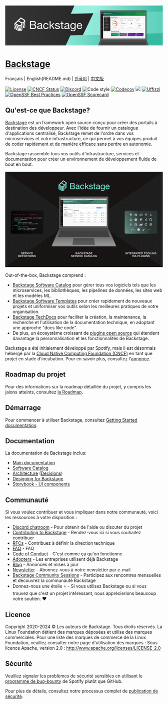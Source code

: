 [![headline](docs/assets/headline.png)](https://backstage.io/)

# [Backstage](https://backstage.io)

Français \| English(README.md) \| [한국어](README-ko_kr.md) \| [中文版](README-zh_Hans.md)

[![License](https://img.shields.io/badge/License-Apache%202.0-blue.svg)](https://opensource.org/licenses/Apache-2.0)
[![CNCF Status](https://img.shields.io/badge/cncf%20status-incubation-blue.svg)](https://www.cncf.io/projects)
[![Discord](https://img.shields.io/discord/687207715902193673?logo=discord&label=Discord&color=5865F2&logoColor=white)](https://discord.gg/backstage-687207715902193673)
![Code style](https://img.shields.io/badge/code_style-prettier-ff69b4.svg)
[![Codecov](https://img.shields.io/codecov/c/github/backstage/backstage)](https://codecov.io/gh/backstage/backstage)
[![](https://img.shields.io/github/v/release/backstage/backstage)](https://github.com/backstage/backstage/releases)
[![Uffizzi](https://img.shields.io/endpoint?url=https%3A%2F%2Fapp.uffizzi.com%2Fapi%2Fv1%2Fpublic%2Fshields%2Fgithub.com%2Fbackstage%2Fbackstage)](https://app.uffizzi.com/ephemeral-environments/backstage/backstage)
[![OpenSSF Best Practices](https://bestpractices.coreinfrastructure.org/projects/7678/badge)](https://bestpractices.coreinfrastructure.org/projects/7678)
[![OpenSSF Scorecard](https://api.securityscorecards.dev/projects/github.com/backstage/backstage/badge)](https://securityscorecards.dev/viewer/?uri=github.com/backstage/backstage)

## Qu'est-ce que Backstage?

[Backstage](https://backstage.io/) est un framework open source conçu pour créer des portails à destination des développeur. Avec l'idée de fournir un catalogue d'applications centralisé, Backstage remet de l'ordre dans vos microservices et votre infrastructure, ce qui permet à vos équipes produit de coder rapidement et de manière efficace sans perdre en autonomie.

Backstage rassemble tous vos outils d'infrastructure, services et documentation pour créer un environnement de développement fluide de bout en bout.

![software-catalog](docs/assets/header.png)

Out-of-the-box, Backstage comprend :

- [Backstage Software Catalog](https://backstage.io/docs/features/software-catalog/) pour gérer tous vos logiciels tels que les microservices, les bibliothèques, les pipelines de données, les sites web et les modèles ML.
- [Backstage Software Templates](https://backstage.io/docs/features/software-templates/) pour créer rapidement de nouveaux projets et uniformiser vos outils selon les meilleures pratiques de votre organisation.
- [Backstage TechDocs](https://backstage.io/docs/features/techdocs/) pour faciliter la création, la maintenance, la recherche et l'utilisation de la documentation technique, en adoptant une approche "docs like code".
- De plus, un écosystème croissant de [plugins open source](https://github.com/backstage/backstage/tree/master/plugins) qui étendent davantage la personnalisation et les fonctionnalités de Backstage.

Backstage a été initialement développé par Spotify, mais il est désormais hébergé par la [Cloud Native Computing Foundation (CNCF)](https://www.cncf.io) en tant que projet en stade d'incubation. Pour en savoir plus, consultez l'[annonce](https://backstage.io/blog/2022/03/16/backstage-turns-two#out-of-the-sandbox-and-into-incubation).

## Roadmap du projet

Pour des informations sur la roadmap détaillée du projet, y compris les jalons atteints, consultez [la Roadmap](https://backstage.io/docs/overview/roadmap).

## Démarrage

Pour commencer à utiliser Backstage, consultez [Getting Started documentation](https://backstage.io/docs/getting-started).

## Documentation

La documentation de Backstage inclus:

- [Main documentation](https://backstage.io/docs)
- [Software Catalog](https://backstage.io/docs/features/software-catalog/)
- [Architecture](https://backstage.io/docs/overview/architecture-overview) ([Decisions](https://backstage.io/docs/architecture-decisions/))
- [Designing for Backstage](https://backstage.io/docs/dls/design)
- [Storybook - UI components](https://backstage.io/storybook)

## Communauté

Si vous voulez contribuer et vous impliquer dans notre communauté, voici les ressources à votre disposition :

- [Discord chatroom](https://discord.gg/backstage-687207715902193673) - Pour obtenir de l'aide ou discuter du projet
- [Contributing to Backstage](https://github.com/backstage/backstage/blob/master/CONTRIBUTING.md) - Rendez-vous ici si vous souhaitez contribuer
- [RFCs](https://github.com/backstage/backstage/labels/rfc) - Contribuez à définir la direction technique
- [FAQ](https://backstage.io/docs/FAQ) - FAQ
- [Code of Conduct](CODE_OF_CONDUCT.md) - C'est comme ça qu'on fonctionne
- [Adopters](ADOPTERS.md) - Les entreprises utilisent déjà Backstage
- [Blog](https://backstage.io/blog/) - Annonces et mises à jour
- [Newsletter](https://spoti.fi/backstagenewsletter) - Abonnez-vous à notre newsletter par e-mail
- [Backstage Community Sessions](https://github.com/backstage/community) - Participez aux rencontres mensuelles et découvrez la communauté Backstage
- Donnez-nous une étoile ⭐️ - Si vous utilisez Backstage ou si vous trouvez que c'est un projet intéressant, nous apprécierions beaucoup votre soutien. ❤️

## Licence

Copyright 2020-2024 © Les auteurs de Backstage. Tous droits réservés. La Linux Foundation détient des marques déposées et utilise des marques commerciales. Pour une liste des marques de commerce de la Linux Foundation, veuillez consulter notre page d'utilisation des marques : 
Sous licence Apache, version 2.0 : http://www.apache.org/licenses/LICENSE-2.0

## Sécurité

Veuillez signaler les problèmes de sécurité sensibles en utilisant le [programme de bug-bounty](https://hackerone.com/spotify) de Spotify plutôt que GitHub.

Pour plus de détails, consultez notre processus complet de [publication de sécurité](SECURITY.md).
